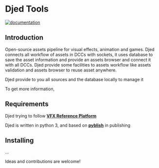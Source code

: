 
Djed Tools
====

[![documentation]()]()


Introduction
------------

Open-source assets pipeline for visual effects, animation and games. Djed connects all workflow of assets in DCCs with sockets, it uses database to save the asset information and provide an assets browser and connect it with all DCCs.
Djed provide some facilities to assets workflow like assets validation and assets browser to reuse asset anywhere.

Djed provide to you all sources and the database locally to manage it

To get more information,

Requirements
------------

Djed trying to follow [**VFX Reference Platform**](https://vfxplatform.com/)

Djed is written in python 3, and based on [**pyblish**](https://pyblish.com/) in publishing


Installing
------------
...


Ideas and contributions are welcome!